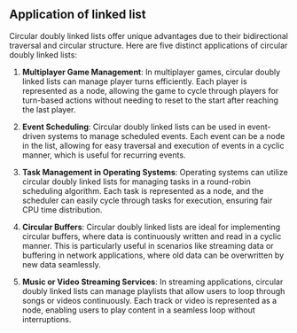 ## Application of linked list
Circular doubly linked lists offer unique advantages due to their bidirectional traversal and circular structure. Here are five distinct applications of circular doubly linked lists:

1. **Multiplayer Game Management**: In multiplayer games, circular doubly linked lists can manage player turns efficiently. Each player is represented as a node, allowing the game to cycle through players for turn-based actions without needing to reset to the start after reaching the last player.

2. **Event Scheduling**: Circular doubly linked lists can be used in event-driven systems to manage scheduled events. Each event can be a node in the list, allowing for easy traversal and execution of events in a cyclic manner, which is useful for recurring events.

3. **Task Management in Operating Systems**: Operating systems can utilize circular doubly linked lists for managing tasks in a round-robin scheduling algorithm. Each task is represented as a node, and the scheduler can easily cycle through tasks for execution, ensuring fair CPU time distribution.

4. **Circular Buffers**: Circular doubly linked lists are ideal for implementing circular buffers, where data is continuously written and read in a cyclic manner. This is particularly useful in scenarios like streaming data or buffering in network applications, where old data can be overwritten by new data seamlessly.

5. **Music or Video Streaming Services**: In streaming applications, circular doubly linked lists can manage playlists that allow users to loop through songs or videos continuously. Each track or video is represented as a node, enabling users to play content in a seamless loop without interruptions.


